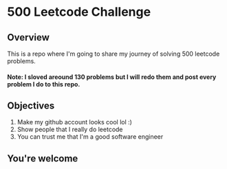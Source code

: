 # 500 Leetcode Challenge
## Overview
This is a repo where I'm going to share my journey of solving 500 leetcode problems. 
#### Note: I sloved areound 130 problems but I will redo them and post every problem I do to this repo. 


## Objectives
1) Make my github account looks cool lol :)
2) Show people that I really do leetcode
3) You can trust me that I'm a good software engineer

## You're welcome 